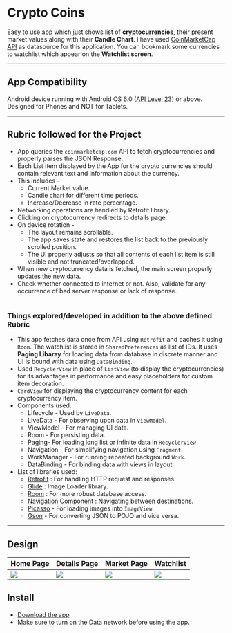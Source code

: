 # Crypto Coins

Easy to use app which just shows list of **cryptocurrencies**, their present market values along with their **Candle Chart**. I have used [CoinMarketCap API](https://coinmarketcap.com/api/) as datasource for this application. You can bookmark some currencies to watchlist which appear on the  **Watchlist screen**. 

---

## App Compatibility

Android device running with Android OS 6.0 ([API Level 23](https://developer.android.com/about/versions/marshmallow/android-6.0)) or above. Designed for Phones and NOT for Tablets.

---

## Rubric followed for the Project

* App queries the `coinmarketcap.com` API to fetch cryptocurrencies and properly parses the JSON Response.
* Each List item displayed by the App for the crypto currencies should contain relevant text and information about the currency. 
* This includes -
	* Current Market value.
	* Candle chart for different time periods.
	* Increase/Decrease in rate percentage.
* Networking operations are handled by Retrofit library.
* Clicking on cryptocurrency redirects to details page.
* On device rotation -
	* The layout remains scrollable.
	* The app saves state and restores the list back to the previously scrolled position.
	* The UI properly adjusts so that all contents of each list item is still visible and not truncated/overlapped.
* When new cryptocurrency data is fetched, the main screen properly updates the new data.
* Check whether connected to internet or not. Also, validate for any occurrence of bad server response or lack of response.

#

### Things explored/developed in addition to the above defined Rubric

* This app fetches data once from API using `Retrofit` and caches it using `Room`. The watchlist is stored in `SharedPreferences` as list of IDs. It uses **Paging Libaray** for loading data from database in discrete manner and UI is bound with data using `DataBinding`. 
* Used `RecyclerView` in place of `ListView` (to display the cryptocurrencies) for its advantages in performance and easy placeholders for custom item decoration.
* `CardView` for displaying the cryptocurrency content for each cryptocurrency item.
* Components used:
	- Lifecycle - Used by `LiveData`.
	- LiveData - For observing upon data in `ViewModel`.
	- ViewModel - For managing UI data.
	- Room - For persisting data. 
    - Paging- For loading long list or infinite data in `RecyclerView`
	- Navigation - For simplifying navigation using `Fragment`.
	- WorkManager - For running repeated background `Work`. 
	- DataBinding - For binding data with views in layout.
* List of libraries used:
	- [Retrofit](https://square.github.io/retrofit/) : For handling HTTP request and responses.
	- [Glide](https://github.com/bumptech/glide) : Image Loader library.
	- [Room](https://developer.android.com/training/data-storage/room) :  For more robust database access.
	- [Navigation Component](https://developer.android.com/guide/navigation/navigation-getting-started) : Navigating between destinations. 
	- [Picasso](https://github.com/square/picasso) - For loading images into `ImageView`. 
	- [Gson](https://github.com/google/gson) - For converting JSON to POJO and vice versa. 

---

## Design
Home Page | Details Page | Market Page | Watchlist
--- | --- | --- | --- |
![](https://github.com/Biswajeet-23/Crypto_Coins/blob/https_/github.com/Biswajeet-23/Crypto_Coins/ScreenShots/Home.png) | ![](https://github.com/Biswajeet-23/News_Planet/blob/master/Designs/Details.png) | ![](https://github.com/Biswajeet-23/Crypto_Coins/blob/https_/github.com/Biswajeet-23/Crypto_Coins/ScreenShots/Market.png) | ![](https://github.com/Biswajeet-23/Crypto_Coins/blob/https_/github.com/Biswajeet-23/Crypto_Coins/ScreenShots/Watchlist.png)

## Install

* [Download the app](https://github.com/Biswajeet-23/Crypto_Coins/raw/https_/github.com/Biswajeet-23/Crypto_Coins/ScreenShots/app-debug.apk)
* Make sure to turn on the Data network before using the app. 
